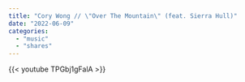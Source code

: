 ```yaml
---
title: "Cory Wong // \"Over The Mountain\" (feat. Sierra Hull)"
date: "2022-06-09"
categories:
  - "music"
  - "shares"
---
```


{{< youtube TPGbj1gFalA >}}
